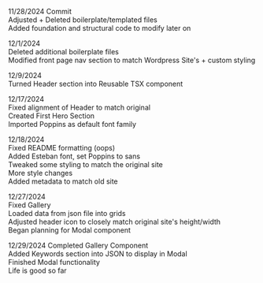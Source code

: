 11/28/2024 Commit <br /> 
Adjusted + Deleted boilerplate/templated files <br />
Added foundation and structural code to modify later on <br />

12/1/2024 <br />
Deleted additional boilerplate files <br />
Modified front page nav section to match Wordpress Site's + custom styling <br />

12/9/2024 <br />
Turned Header section into Reusable TSX component <br />

12/17/2024 <br />
Fixed alignment of Header to match original <br />
Created First Hero Section <br />
Imported Poppins as default font family <br />

12/18/2024 <br />
Fixed README formatting (oops) <br />
Added Esteban font, set Poppins to sans <br />
Tweaked some styling to match the original site <br />
More style changes <br />
Added metadata to match old site <br />

12/27/2024 <br />
Fixed Gallery <br />
Loaded data from json file into grids <br />
Adjusted header icon to closely match original site's height/width <br />
Began planning for Modal component <br />

12/29/2024
Completed Gallery Component <br />
Added Keywords section into JSON to display in Modal <br />
Finished Modal functionality <br />
Life is good so far <br />